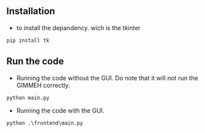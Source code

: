 
## Installation

* to install the depandency. wich is the tkinter

```
pip install tk
```

## Run the code

* Running the code without the GUI. Do note that it will not run the GIMMEH correctly.
```
python main.py
```

* Running the code with the GUI.
```
python .\frontend\main.py
```
